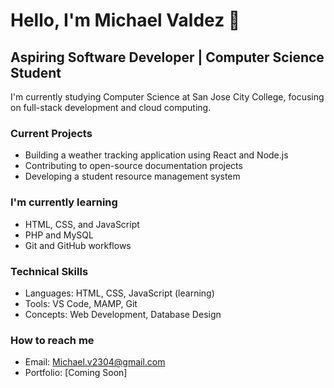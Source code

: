 # Hello, I'm Michael Valdez 👋
## Aspiring Software Developer | Computer Science Student

I'm currently studying Computer Science at San Jose City College,
focusing on full-stack development and cloud computing.

### Current Projects
- Building a weather tracking application using React and Node.js
- Contributing to open-source documentation projects
- Developing a student resource management system

### I'm currently learning
- HTML, CSS, and JavaScript
- PHP and MySQL
- Git and GitHub workflows

### Technical Skills
- Languages: HTML, CSS, JavaScript (learning)
- Tools: VS Code, MAMP, Git
- Concepts: Web Development, Database Design

### How to reach me
- Email: Michael.v2304@gmail.com
- Portfolio: [Coming Soon]
